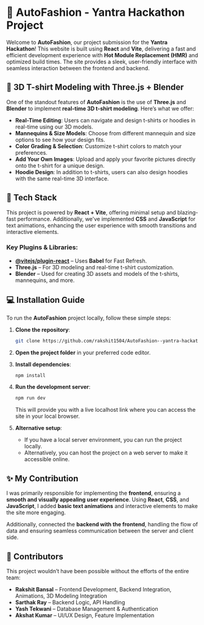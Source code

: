 # 👕 AutoFashion - Yantra Hackathon Project   
Welcome to **AutoFashion**, our project submission for the **Yantra Hackathon**! This website is built using **React** and **Vite**, delivering a fast and efficient development experience with **Hot Module Replacement (HMR)** and optimized build times. The site provides a sleek, user-friendly interface with seamless interaction between the frontend and backend.

## 🎨 3D T-shirt Modeling with Three.js + Blender

One of the standout features of **AutoFashion** is the use of **Three.js** and **Blender** to implement **real-time 3D t-shirt modeling**. Here’s what we offer:

- **Real-Time Editing**: Users can navigate and design t-shirts or hoodies in real-time using our 3D models.
- **Mannequins & Size Models**: Choose from different mannequin and size options to see how your design fits.
- **Color Grading & Selection**: Customize t-shirt colors to match your preferences.
- **Add Your Own Images**: Upload and apply your favorite pictures directly onto the t-shirt for a unique design.
- **Hoodie Design**: In addition to t-shirts, users can also design hoodies with the same real-time 3D interface.


## 🚀 Tech Stack

This project is powered by **React + Vite**, offering minimal setup and blazing-fast performance. Additionally, we've implemented **CSS** and **JavaScript** for text animations, enhancing the user experience with smooth transitions and interactive elements.

### Key Plugins & Libraries:
- **[@vitejs/plugin-react](https://github.com/vitejs/vite-plugin-react/blob/main/packages/plugin-react/README.md)** – Uses **Babel** for Fast Refresh.
- **Three.js** – For 3D modeling and real-time t-shirt customization.
- **Blender** – Used for creating 3D assets and models of the t-shirts, mannequins, and more.


## 💻 Installation Guide  

To run the **AutoFashion** project locally, follow these simple steps:

1. **Clone the repository**:
   ```bash
   git clone https://github.com/rakshit1504/AutoFashion--yantra-hackathon-site.git
   ```

2. **Open the project folder** in your preferred code editor.

3. **Install dependencies**:
   ```bash
   npm install
   ```

4. **Run the development server**:
   ```bash
   npm run dev
   ```
   This will provide you with a live localhost link where you can access the site in your local browser.

5. **Alternative setup**:
   - If you have a local server environment, you can run the project locally.
   - Alternatively, you can host the project on a web server to make it accessible online.



## ✨ My Contribution  
I was primarily responsible for implementing the **frontend**, ensuring a **smooth and visually appealing user experience**. Using **React**, **CSS**, and **JavaScript**, I added **basic text animations** and interactive elements to make the site more engaging.
 
Additionally, connected the **backend with the frontend**, handling the flow of data and ensuring seamless communication between the server and client side.


## 👥 Contributors  
This project wouldn’t have been possible without the efforts of the entire team:
- **Rakshit Bansal** – Frontend Development, Backend Integration, Animations, 3D Modeling Integration  
- **Sarthak Ray** – Backend Logic, API Handling  
- **Yash Tekwani** – Database Management & Authentication  
- **Akshat Kumar** – UI/UX Design, Feature Implementation  




